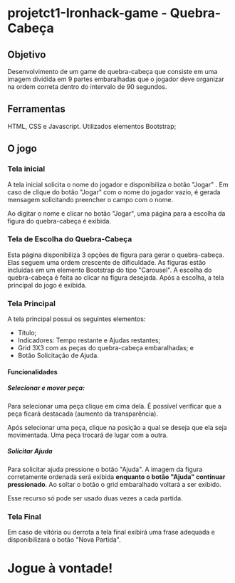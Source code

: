 # projetct1-Ironhack-game - Quebra-Cabeça

## Objetivo

  Desenvolvimento de um game de quebra-cabeça que consiste em uma imagem dividida em 9 partes embaralhadas que o jogador deve organizar na ordem correta dentro do intervalo de 90 segundos.
  
## Ferramentas

  HTML, CSS e Javascript.
  Utilizados elementos Bootstrap;

## O jogo

### Tela inicial

  A tela inicial solicita o nome do jogador e disponibiliza o botão "Jogar" . Em caso de clique do botão "Jogar" com o nome do jogador vazio, é gerada mensagem solicitando preencher o campo com o nome.

  Ao digitar o nome e clicar no botão "Jogar", uma página para a escolha da figura do quebra-cabeça é exibida.

### Tela de Escolha do Quebra-Cabeça

  Esta página disponibiliza 3 opções de figura para gerar o quebra-cabeça. Elas seguem uma ordem crescente de dificuldade.
  As figuras estão incluídas em um elemento Bootstrap do tipo "Carousel".
  A escolha do quebra-cabeça é feita ao clicar na figura desejada. Após a escolha, a tela principal do jogo é exibida.

### Tela Principal

  A tela principal possui os seguintes elementos:

  * Título;
  * Indicadores: Tempo restante e Ajudas restantes;
  * Grid 3X3 com as peças do quebra-cabeça embaralhadas; e
  * Botão Solicitação de Ajuda.

  #### Funcionalidades

  ##### Selecionar e mover peça:

  Para selecionar uma peça clique em cima dela. É possível verificar que a peça ficará destacada (aumento da transparência).

  Após selecionar uma peça, clique na posição a qual se deseja que ela seja movimentada. Uma peça trocará de lugar com a outra.

  ##### Solicitar Ajuda

  Para solicitar ajuda pressione o botão "Ajuda". A imagem da figura corretamente ordenada será exibida **enquanto o botão "Ajuda" continuar pressionado**. Ao soltar o botão o grid embaralhado voltará a ser exibido.

  Esse recurso só pode ser usado duas vezes a cada partida.

  ### Tela Final

  Em caso de vitória ou derrota a tela final exibirá uma frase adequada e disponibilizará o botão "Nova Partida".

  # Jogue à vontade!

    






